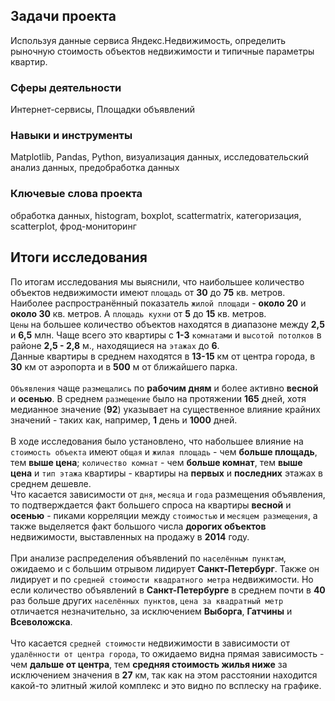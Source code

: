 ## Задачи проекта
Используя данные сервиса Яндекс.Недвижимость, определить рыночную стоимость объектов недвижимости и типичные параметры квартир.

### Сферы деятельности
Интернет-сервисы, Площадки объявлений

### Навыки и инструменты
Matplotlib, Pandas, Python, визуализация данных, исследовательский анализ данных, предобработка данных

### Ключевые слова проекта
обработка данных, histogram, boxplot, scattermatrix, категоризация, scatterplot,  фрод-мониторинг

## Итоги исследования
По итогам исследования мы выяснили, что наибольшее количество объектов недвижимости имеют `площадь` от **30** до **75** кв. метров. Наиболее распространённый показатель `жилой площади` - **около 20** и **около 30** кв. метров. А `площадь кухни` от **5** до **15** кв. метров. \
`Цены` на большее количество объектов находятся в диапазоне между **2,5** и **6,5** млн. Чаще всего это квартиры с **1-3** `комнатами` и `высотой потолков` в районе **2,5 - 2,8** м., находящиеся на `этажах` до **6**. \
Данные квартиры в среднем находятся в **13-15** км от центра города, в **30** км от аэропорта и в **500** м от ближайшего парка. \
\
`Объявления` чаще `размещались` по **рабочим дням** и более активно **весной** и **осенью**. В среднем `размещение` было на протяжении **165** дней, хотя медианное значение (**92**) указывает на существенное влияние крайних значений - таких как, например, **1** день и **1000** дней. \
\
В ходе исследования было установлено, что набольшее влияние на `стоимость объекта` имеют `общая` и `жилая площадь` - чем **больше площадь**, тем **выше цена**; `количество комнат` - чем **больше комнат**, тем **выше цена** и `тип этажа` квартиры - квартиры на **первых** и **последних** этажах в среднем дешевле. \
Что касается зависимости от `дня`, `месяца` и `года` размещения объявления, то подтверждается факт большего спроса на квартиры **весной** и **осенью** - пиками корреляции между `стоимостью` и `месяцем размещения`, а также выделяется факт большого числа **дорогих объектов** недвижимости, выставленных на продажу в **2014** году. \
\
При анализе распределения объявлений по `населённым пунктам`, ожидаемо и с большим отрывом лидирует **Санкт-Петербург**. Также он лидирует и по `средней стоимости квадратного метра` недвижимости. Но если количество объявлений в **Санкт-Петербурге** в среднем почти в **40** раз больше других `населённых пунктов`, `цена за квадратный метр` отличается незначительно, за исключением **Выборга**, **Гатчины** и **Всеволожска**. \
\
Что касается `средней стоимости` недвижимости в зависимости от `удалённости от центра города`, то ожидаемо видна прямая зависимость - чем **дальше от центра**, тем **средняя стоимость жилья ниже** за исключением значения в **27** км, так как на этом расстоянии находится какой-то элитный жилой комплекс и это видно по всплеску на графике.
